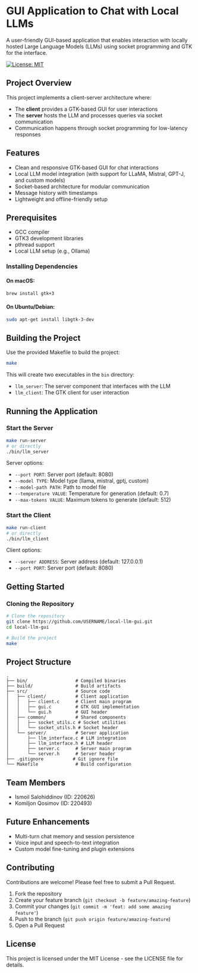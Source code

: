 # GUI Application to Chat with Local LLMs

A user-friendly GUI-based application that enables interaction with locally hosted Large Language Models (LLMs) using socket programming and GTK for the interface.

[![License: MIT](https://img.shields.io/badge/License-MIT-yellow.svg)](https://opensource.org/licenses/MIT)

## Project Overview

This project implements a client-server architecture where:
- The **client** provides a GTK-based GUI for user interactions
- The **server** hosts the LLM and processes queries via socket communication
- Communication happens through socket programming for low-latency responses

## Features

- Clean and responsive GTK-based GUI for chat interactions
- Local LLM model integration (with support for LLaMA, Mistral, GPT-J, and custom models)
- Socket-based architecture for modular communication
- Message history with timestamps
- Lightweight and offline-friendly setup

## Prerequisites

- GCC compiler
- GTK3 development libraries
- pthread support
- Local LLM setup (e.g., Ollama)

### Installing Dependencies

#### On macOS:

```bash
brew install gtk+3
```

#### On Ubuntu/Debian:

```bash
sudo apt-get install libgtk-3-dev
```

## Building the Project

Use the provided Makefile to build the project:

```bash
make
```

This will create two executables in the `bin` directory:
- `llm_server`: The server component that interfaces with the LLM
- `llm_client`: The GTK client for user interaction

## Running the Application

### Start the Server

```bash
make run-server
# or directly
./bin/llm_server
```

Server options:
- `--port PORT`: Server port (default: 8080)
- `--model TYPE`: Model type (llama, mistral, gptj, custom)
- `--model-path PATH`: Path to model file
- `--temperature VALUE`: Temperature for generation (default: 0.7)
- `--max-tokens VALUE`: Maximum tokens to generate (default: 512)

### Start the Client

```bash
make run-client
# or directly
./bin/llm_client
```

Client options:
- `--server ADDRESS`: Server address (default: 127.0.0.1)
- `--port PORT`: Server port (default: 8080)

## Getting Started

### Cloning the Repository

```bash
# Clone the repository
git clone https://github.com/USERNAME/local-llm-gui.git
cd local-llm-gui

# Build the project
make
```

## Project Structure

```
.
├── bin/                  # Compiled binaries
├── build/                # Build artifacts
├── src/                  # Source code
│   ├── client/           # Client application
│   │   ├── client.c      # Client main program
│   │   ├── gui.c         # GTK GUI implementation
│   │   └── gui.h         # GUI header
│   ├── common/           # Shared components
│   │   ├── socket_utils.c # Socket utilities
│   │   └── socket_utils.h # Socket header
│   └── server/           # Server application
│       ├── llm_interface.c # LLM integration
│       ├── llm_interface.h # LLM header
│       ├── server.c      # Server main program
│       └── server.h      # Server header
├── .gitignore           # Git ignore file
└── Makefile              # Build configuration
```

## Team Members

- Ismoil Salohiddinov (ID: 220626)
- Komiljon Qosimov (ID: 220493)

## Future Enhancements

- Multi-turn chat memory and session persistence
- Voice input and speech-to-text integration
- Custom model fine-tuning and plugin extensions

## Contributing

Contributions are welcome! Please feel free to submit a Pull Request.

1. Fork the repository
2. Create your feature branch (`git checkout -b feature/amazing-feature`)
3. Commit your changes (`git commit -m 'feat: add some amazing feature'`)
4. Push to the branch (`git push origin feature/amazing-feature`)
5. Open a Pull Request

## License

This project is licensed under the MIT License - see the LICENSE file for details.
